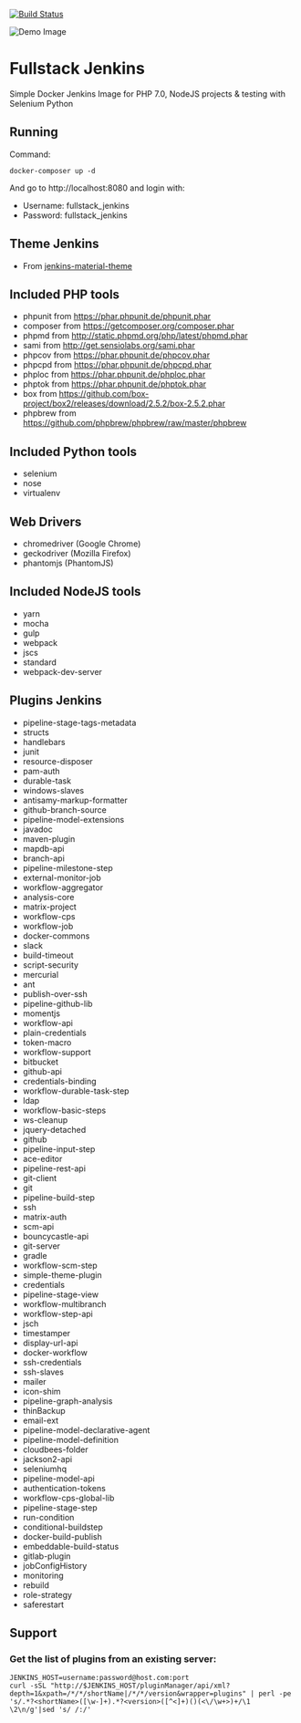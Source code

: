 [![Build Status](https://travis-ci.org/vietdien2005/fullstack-jenkins.svg?branch=master)](https://travis-ci.org/vietdien2005/fullstack-jenkins)

![Demo Image](https://raw.githubusercontent.com/vietdien2005/fullstack-jenkins/master/demo.png)

# Fullstack Jenkins

Simple Docker Jenkins Image for PHP 7.0, NodeJS projects & testing with Selenium Python

## Running

Command:

	docker-composer up -d

And go to http://localhost:8080 and login with: 

- Username: fullstack_jenkins
- Password: fullstack_jenkins
	
## Theme Jenkins 

- From [jenkins-material-theme](https://github.com/afonsof/jenkins-material-theme)

## Included PHP tools

- phpunit from <https://phar.phpunit.de/phpunit.phar>
- composer from <https://getcomposer.org/composer.phar>
- phpmd from <http://static.phpmd.org/php/latest/phpmd.phar>
- sami from <http://get.sensiolabs.org/sami.phar>
- phpcov from <https://phar.phpunit.de/phpcov.phar>
- phpcpd from <https://phar.phpunit.de/phpcpd.phar>
- phploc from <https://phar.phpunit.de/phploc.phar>
- phptok from <https://phar.phpunit.de/phptok.phar>
- box from <https://github.com/box-project/box2/releases/download/2.5.2/box-2.5.2.phar>
- phpbrew from <https://github.com/phpbrew/phpbrew/raw/master/phpbrew>

## Included Python tools

- selenium
- nose
- virtualenv

## Web Drivers

- chromedriver (Google Chrome)
- geckodriver (Mozilla Firefox)
- phantomjs (PhantomJS)

## Included NodeJS tools

- yarn
- mocha
- gulp
- webpack
- jscs
- standard
- webpack-dev-server

## Plugins Jenkins

- pipeline-stage-tags-metadata
- structs
- handlebars
- junit
- resource-disposer
- pam-auth
- durable-task
- windows-slaves
- antisamy-markup-formatter
- github-branch-source
- pipeline-model-extensions
- javadoc
- maven-plugin
- mapdb-api
- branch-api
- pipeline-milestone-step
- external-monitor-job
- workflow-aggregator
- analysis-core
- matrix-project
- workflow-cps
- workflow-job
- docker-commons
- slack
- build-timeout
- script-security
- mercurial
- ant
- publish-over-ssh
- pipeline-github-lib
- momentjs
- workflow-api
- plain-credentials
- token-macro
- workflow-support
- bitbucket
- github-api
- credentials-binding
- workflow-durable-task-step
- ldap
- workflow-basic-steps
- ws-cleanup
- jquery-detached
- github
- pipeline-input-step
- ace-editor
- pipeline-rest-api
- git-client
- git
- pipeline-build-step
- ssh
- matrix-auth
- scm-api
- bouncycastle-api
- git-server
- gradle
- workflow-scm-step
- simple-theme-plugin
- credentials
- pipeline-stage-view
- workflow-multibranch
- workflow-step-api
- jsch
- timestamper
- display-url-api
- docker-workflow
- ssh-credentials
- ssh-slaves
- mailer
- icon-shim
- pipeline-graph-analysis
- thinBackup
- email-ext
- pipeline-model-declarative-agent
- pipeline-model-definition
- cloudbees-folder
- jackson2-api
- seleniumhq
- pipeline-model-api
- authentication-tokens
- workflow-cps-global-lib
- pipeline-stage-step
- run-condition
- conditional-buildstep
- docker-build-publish
- embeddable-build-status
- gitlab-plugin
- jobConfigHistory
- monitoring
- rebuild
- role-strategy
- saferestart

## Support
### Get the list of plugins from an existing server:

	JENKINS_HOST=username:password@host.com:port
	curl -sSL "http://$JENKINS_HOST/pluginManager/api/xml?depth=1&xpath=/*/*/shortName|/*/*/version&wrapper=plugins" | perl -pe 's/.*?<shortName>([\w-]+).*?<version>([^<]+)()(<\/\w+>)+/\1 \2\n/g'|sed 's/ /:/'
